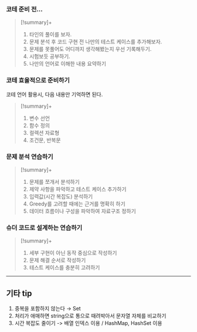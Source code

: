 ### 코테 준비 전...
> [!summary]+ 
> 1. 타인의 풀이를 보자.
> 2. 문제 분석 후 코드 구현 전 나만의 테스트 케이스를 추가해보자.
> 3. 문제를 못풀어도 어디까지 생각해봤는지 우선 기록해두기.
> 4. 시험보듯 공부하기.
> 5. 나만의 언어로 이해한 내용 요약하기

### 코테 효율적으로 준비하기
코테 언어 활용시, 다음 내용만 기억하면 된다.
> [!summary]+ 
> 1. 변수 선언
> 2. 함수 정의
> 3. 컬렉션 자료형
> 4. 조건문, 반복문

### 문제 분석 연습하기
> [!summary]+ 
> 1. 문제를 쪼개서 분석하기
> 2. 제약 사항을 파악하고 테스트 케이스 추가하기
> 3. 입력값(시간 복잡도) 분석하기
> 4. Greedy를 고려할 때에는 근거를 명확히 하기
> 5. 데이터 흐름이나 구성을 파악하여 자료구조 정하기

### 슈더 코드로 설계하는 연습하기
> [!summary]+ 
> 1. 세부 구현이 아닌 동작 중심으로 작성하기
> 2. 문제 해결 순서로 작성하기
> 3. 테스트 케이스를 충분히 고려하기


---

## 기타 tip
1. 중복을 포함하지 않는다 → Set
2. 처리가 애매하면 string으로 통으로 때려박아서 문자열 자체를 비교하기
3. 시간 복잡도 줄이기 -> 배열 인덱스 이용 / HashMap, HashSet 이용